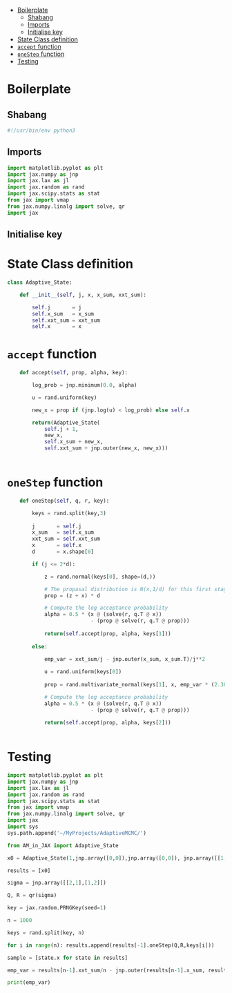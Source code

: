 - [Boilerplate](#org371815c)
  - [Shabang](#orgfafad14)
  - [Imports](#org5593541)
  - [Initialise key](#org1d6c7c6)
- [State Class definition](#org19736e8)
- [`accept` function](#org38512e2)
- [`oneStep` function](#org8e5fda3)
- [Testing](#orgc606726)



<a id="org371815c"></a>

# Boilerplate


<a id="orgfafad14"></a>

## Shabang

```python
#!/usr/bin/env python3
```


<a id="org5593541"></a>

## Imports

```python
import matplotlib.pyplot as plt
import jax.numpy as jnp
import jax.lax as jl
import jax.random as rand
import jax.scipy.stats as stat
from jax import vmap
from jax.numpy.linalg import solve, qr
import jax
```


<a id="org1d6c7c6"></a>

## Initialise key


<a id="org19736e8"></a>

# State Class definition

```python
class Adaptive_State:

    def __init__(self, j, x, x_sum, xxt_sum):

        self.j       = j
        self.x_sum   = x_sum
        self.xxt_sum = xxt_sum
        self.x       = x  
```


<a id="org38512e2"></a>

# `accept` function

```python
    def accept(self, prop, alpha, key):

        log_prob = jnp.minimum(0.0, alpha)

        u = rand.uniform(key)

        new_x = prop if (jnp.log(u) < log_prob) else self.x

        return(Adaptive_State(
            self.j + 1,
            new_x,
            self.x_sum + new_x,
            self.xxt_sum + jnp.outer(new_x, new_x)))
    
```


<a id="org8e5fda3"></a>

# `oneStep` function

```python
    def oneStep(self, q, r, key):

        keys = rand.split(key,3)
        
        j       = self.j
        x_sum   = self.x_sum
        xxt_sum = self.xxt_sum
        x       = self.x
        d       = x.shape[0]

        if (j <= 2*d):

            z = rand.normal(keys[0], shape=(d,))

            # The propasal distribution is N(x,1/d) for this first stage
            prop = (z + x) * d

            # Compute the log acceptance probability
            alpha = 0.5 * (x @ (solve(r, q.T @ x))
                           - (prop @ solve(r, q.T @ prop)))
            
            return(self.accept(prop, alpha, keys[1]))
        
        else:
            
            emp_var = xxt_sum/j - jnp.outer(x_sum, x_sum.T)/j**2

            u = rand.uniform(keys[0])
            
            prop = rand.multivariate_normal(keys[1], x, emp_var * (2.38**2/d)) if (u < 0.95)  else ((rand.normal(keys[1], shape=(d,)) + x) * 100 * d)

            # Compute the log acceptance probability
            alpha = 0.5 * (x @ (solve(r, q.T @ x))
                           - (prop @ solve(r, q.T @ prop)))
            
            return(self.accept(prop, alpha, keys[2]))
            
```


<a id="orgc606726"></a>

# Testing

```python
import matplotlib.pyplot as plt
import jax.numpy as jnp
import jax.lax as jl
import jax.random as rand
import jax.scipy.stats as stat
from jax import vmap
from jax.numpy.linalg import solve, qr
import jax
import sys
sys.path.append('~/MyProjects/AdaptiveMCMC/')

from AM_in_JAX import Adaptive_State

x0 = Adaptive_State(1,jnp.array([0,0]),jnp.array([0,0]), jnp.array([[1,0],[0,1]]))

results = [x0]

sigma = jnp.array([[2,1],[1,2]])

Q, R = qr(sigma)

key = jax.random.PRNGKey(seed=1)

n = 1000

keys = rand.split(key, n)

for i in range(n): results.append(results[-1].oneStep(Q,R,keys[i]))

sample = [state.x for state in results]

emp_var = results[n-1].xxt_sum/n - jnp.outer(results[n-1].x_sum, results[n-1].x_sum.T)/n**2

print(emp_var)
```
